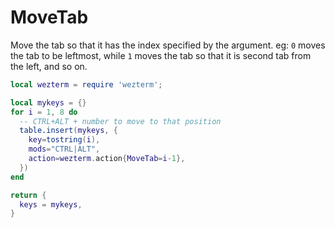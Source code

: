 # MoveTab

Move the tab so that it has the index specified by the argument. eg: `0`
moves the tab to be  leftmost, while `1` moves the tab so that it is second tab
from the left, and so on.

```lua
local wezterm = require 'wezterm';

local mykeys = {}
for i = 1, 8 do
  -- CTRL+ALT + number to move to that position
  table.insert(mykeys, {
    key=tostring(i),
    mods="CTRL|ALT",
    action=wezterm.action{MoveTab=i-1},
  })
end

return {
  keys = mykeys,
}
```


